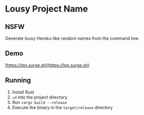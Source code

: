# Lousy Project Name

## NSFW

Generate lousy Heroku-like random names from the command line.

## Demo

[https://lpn.surge.sh](https://lpn.surge.sh)

## Running

1. Install Rust
2. `cd` into the project directory
3. Run `cargo build --release`
4. Execute the binary in the `target/release` directory
